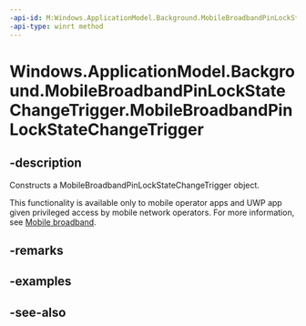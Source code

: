 ```yaml
---
-api-id: M:Windows.ApplicationModel.Background.MobileBroadbandPinLockStateChangeTrigger.#ctor
-api-type: winrt method
---
```


<!-- Method syntax
public MobileBroadbandPinLockStateChangeTrigger()
-->

# Windows.ApplicationModel.Background.MobileBroadbandPinLockStateChangeTrigger.MobileBroadbandPinLockStateChangeTrigger

## -description
Constructs a MobileBroadbandPinLockStateChangeTrigger object.

This functionality is available only to mobile operator apps and UWP app given privileged access by mobile network operators. For more information, see [Mobile broadband](/windows-hardware/drivers/mobilebroadband/index).

## -remarks

## -examples

## -see-also
